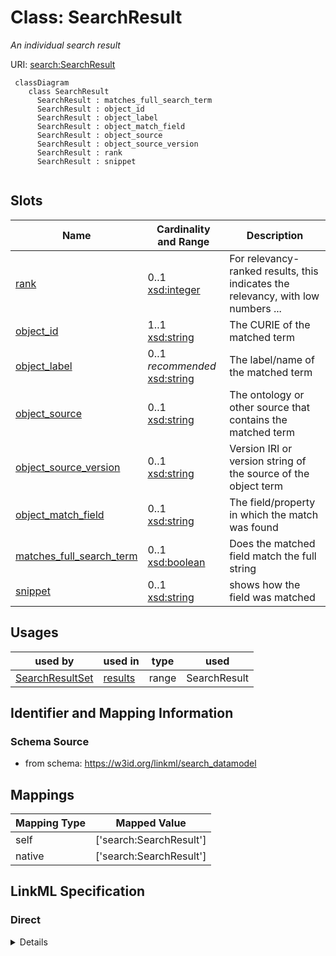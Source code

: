 # Class: SearchResult
_An individual search result_





URI: [search:SearchResult](https://w3id.org/linkml/search_datamodel/SearchResult)




```{mermaid}
 classDiagram
    class SearchResult
      SearchResult : matches_full_search_term
      SearchResult : object_id
      SearchResult : object_label
      SearchResult : object_match_field
      SearchResult : object_source
      SearchResult : object_source_version
      SearchResult : rank
      SearchResult : snippet
      
```




<!-- no inheritance hierarchy -->


## Slots

| Name | Cardinality and Range  | Description  |
| ---  | ---  | --- |
| [rank](rank.md) | 0..1 <br/> [xsd:integer](http://www.w3.org/2001/XMLSchema#integer)  | For relevancy-ranked results, this indicates the relevancy, with low numbers ...  |
| [object_id](object_id.md) | 1..1 <br/> [xsd:string](http://www.w3.org/2001/XMLSchema#string)  | The CURIE of the matched term  |
| [object_label](object_label.md) | 0..1 _recommended_ <br/> [xsd:string](http://www.w3.org/2001/XMLSchema#string)  | The label/name of the matched term  |
| [object_source](object_source.md) | 0..1 <br/> [xsd:string](http://www.w3.org/2001/XMLSchema#string)  | The ontology or other source that contains the matched term  |
| [object_source_version](object_source_version.md) | 0..1 <br/> [xsd:string](http://www.w3.org/2001/XMLSchema#string)  | Version IRI or version string of the source of the object term  |
| [object_match_field](object_match_field.md) | 0..1 <br/> [xsd:string](http://www.w3.org/2001/XMLSchema#string)  | The field/property in which the match was found  |
| [matches_full_search_term](matches_full_search_term.md) | 0..1 <br/> [xsd:boolean](http://www.w3.org/2001/XMLSchema#boolean)  | Does the matched field match the full string  |
| [snippet](snippet.md) | 0..1 <br/> [xsd:string](http://www.w3.org/2001/XMLSchema#string)  | shows how the field was matched  |


## Usages


| used by | used in | type | used |
| ---  | --- | --- | --- |
| [SearchResultSet](SearchResultSet.md) | [results](results.md) | range | SearchResult |



## Identifier and Mapping Information







### Schema Source


* from schema: https://w3id.org/linkml/search_datamodel







## Mappings

| Mapping Type | Mapped Value |
| ---  | ---  |
| self | ['search:SearchResult'] |
| native | ['search:SearchResult'] |


## LinkML Specification

<!-- TODO: investigate https://stackoverflow.com/questions/37606292/how-to-create-tabbed-code-blocks-in-mkdocs-or-sphinx -->

### Direct

<details>
```yaml
name: SearchResult
description: An individual search result
from_schema: https://w3id.org/linkml/search_datamodel
rank: 1000
attributes:
  rank:
    name: rank
    description: For relevancy-ranked results, this indicates the relevancy, with
      low numbers being the most relevant
    from_schema: https://w3id.org/linkml/search_datamodel
    rank: 1000
    range: integer
  object_id:
    name: object_id
    description: The CURIE of the matched term
    from_schema: https://w3id.org/linkml/search_datamodel
    rank: 1000
    slot_uri: sssom:object_id
    required: true
  object_label:
    name: object_label
    description: The label/name of the matched term
    from_schema: https://w3id.org/linkml/search_datamodel
    rank: 1000
    slot_uri: sssom:object_label
    recommended: true
  object_source:
    name: object_source
    description: The ontology or other source that contains the matched term
    from_schema: https://w3id.org/linkml/search_datamodel
    rank: 1000
    slot_uri: sssom:object_source
  object_source_version:
    name: object_source_version
    description: Version IRI or version string of the source of the object term.
    from_schema: https://w3id.org/linkml/search_datamodel
    rank: 1000
    slot_uri: sssom:object_source_version
  object_match_field:
    name: object_match_field
    description: The field/property in which the match was found
    from_schema: https://w3id.org/linkml/search_datamodel
    rank: 1000
    slot_uri: sssom:object_match_field
  matches_full_search_term:
    name: matches_full_search_term
    description: Does the matched field match the full string
    from_schema: https://w3id.org/linkml/search_datamodel
    rank: 1000
    range: boolean
  snippet:
    name: snippet
    description: shows how the field was matched
    from_schema: https://w3id.org/linkml/search_datamodel
    rank: 1000

```
</details>

### Induced

<details>
```yaml
name: SearchResult
description: An individual search result
from_schema: https://w3id.org/linkml/search_datamodel
rank: 1000
attributes:
  rank:
    name: rank
    description: For relevancy-ranked results, this indicates the relevancy, with
      low numbers being the most relevant
    from_schema: https://w3id.org/linkml/search_datamodel
    rank: 1000
    alias: rank
    owner: SearchResult
    domain_of:
    - SearchResult
    range: integer
  object_id:
    name: object_id
    description: The CURIE of the matched term
    from_schema: https://w3id.org/linkml/search_datamodel
    rank: 1000
    slot_uri: sssom:object_id
    alias: object_id
    owner: SearchResult
    domain_of:
    - SearchResult
    range: string
    required: true
  object_label:
    name: object_label
    description: The label/name of the matched term
    from_schema: https://w3id.org/linkml/search_datamodel
    rank: 1000
    slot_uri: sssom:object_label
    alias: object_label
    owner: SearchResult
    domain_of:
    - SearchResult
    range: string
    recommended: true
  object_source:
    name: object_source
    description: The ontology or other source that contains the matched term
    from_schema: https://w3id.org/linkml/search_datamodel
    rank: 1000
    slot_uri: sssom:object_source
    alias: object_source
    owner: SearchResult
    domain_of:
    - SearchResult
    range: string
  object_source_version:
    name: object_source_version
    description: Version IRI or version string of the source of the object term.
    from_schema: https://w3id.org/linkml/search_datamodel
    rank: 1000
    slot_uri: sssom:object_source_version
    alias: object_source_version
    owner: SearchResult
    domain_of:
    - SearchResult
    range: string
  object_match_field:
    name: object_match_field
    description: The field/property in which the match was found
    from_schema: https://w3id.org/linkml/search_datamodel
    rank: 1000
    slot_uri: sssom:object_match_field
    alias: object_match_field
    owner: SearchResult
    domain_of:
    - SearchResult
    range: string
  matches_full_search_term:
    name: matches_full_search_term
    description: Does the matched field match the full string
    from_schema: https://w3id.org/linkml/search_datamodel
    rank: 1000
    alias: matches_full_search_term
    owner: SearchResult
    domain_of:
    - SearchResult
    range: boolean
  snippet:
    name: snippet
    description: shows how the field was matched
    from_schema: https://w3id.org/linkml/search_datamodel
    rank: 1000
    alias: snippet
    owner: SearchResult
    domain_of:
    - SearchResult
    range: string

```
</details>